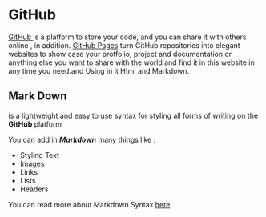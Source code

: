# GitHub

[GitHub ](https://github.com/) is a platform to store your code, and you can share it with others online , in addition. [GitHub Pages](https://pages.github.com/) turn GitHub repositories into elegant websites to show case your protfolio, project and documentation or anything else you want to share with the world and find it in this website in any time you need.and Using in it Html and Markdown.



## Mark Down 

is a lightweight and easy to use syntax for styling all forms of writing on the **GitHub** platform

You can add in ***Markdown*** many things like :
-  Styling Text
- Images 
- Links
- Lists
- Headers

You can read more about Markdown Syntax [here](https://docs.github.com/en/github/writing-on-github/getting-started-with-writing-and-formatting-on-github/basic-writing-and-formatting-syntax).
